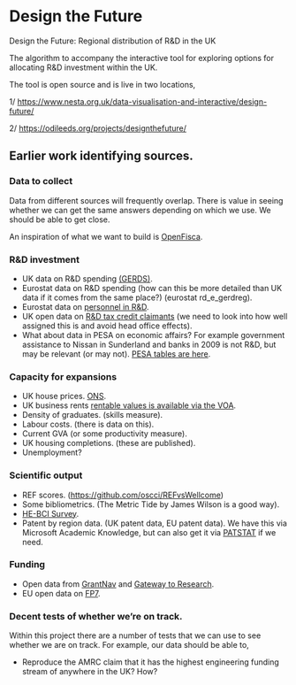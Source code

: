 # Design the Future
Design the Future: Regional distribution of R&amp;D in the UK

The algorithm to accompany the interactive tool for exploring options for allocating R&D investment within the UK.

The tool is open source and is live in two locations,

1/ https://www.nesta.org.uk/data-visualisation-and-interactive/design-future/

2/ https://odileeds.org/projects/designthefuture/


## Earlier work identifying sources.


### Data to collect
Data from different sources will frequently overlap. There is value in seeing whether we can get the same answers depending on which we use. We should be able to get close.

An inspiration of what we want to build is [OpenFisca](https://github.com/openfisca).

### R&D investment
* UK data on R&D spending [(GERDS)](https://www.ons.gov.uk/economy/governmentpublicsectorandtaxes/researchanddevelopmentexpenditure/datasets/ukgrossdomesticexpenditureonresearchanddevelopmentregionaltables).
* Eurostat data on R&D spending (how can this be more detailed than UK data if it comes from the same place?) (eurostat rd_e_gerdreg).
* Eurostat data on [personnel in R&D](https://www.gov.uk/government/statistics/public-expenditure-statistical-analyses-2018).
* UK open data on [R&D tax credit claimants](https://www.gov.uk/government/statistics/corporate-tax-research-and-development-tax-credit) (we need to look into how well assigned this is and avoid head office effects).
* What about data in PESA on economic affairs? For example government assistance to Nissan in Sunderland and banks in 2009 is not R&D, but may be relevant (or may not). [PESA tables are here](https://www.gov.uk/government/collections/public-expenditure-statistical-analyses-pesa).

### Capacity for expansions
* UK house prices. [ONS](https://www.ons.gov.uk/peoplepopulationandcommunity/housing/bulletins/housepricestatisticsforsmallareas/yearendingmarch2018).
* UK business rents [rentable values is available via the VOA](https://voaratinglists.blob.core.windows.net/html/rlidata.htm).
* Density of graduates. (skills measure).
* Labour costs. (there is data on this).
* Current GVA (or some productivity measure).
* UK housing completions. (these are published).
* Unemployment?

### Scientific output
* REF scores. (https://github.com/oscci/REFvsWellcome)
* Some bibliometrics. (The Metric Tide by James Wilson is a good way).
* [HE-BCI Survey](https://re.ukri.org/knowledge-exchange/the-he-bci-survey/).
* Patent by region data. (UK patent data, EU patent data). We have this via Microsoft Academic Knowledge, but can also get it via [PATSTAT](https://www.epo.org/searching-for-patents/business/patstat.html#tab-1) if we need.

### Funding
* Open data from [GrantNav](https://grantnav.threesixtygiving.org/) and [Gateway to Research](https://gtr.ukri.org/).
* EU open data on [FP7](http://data.europa.eu/euodp/data/dataset/cordisfp7projects).

### Decent tests of whether we’re on track.
Within this project there are a number of tests that we can use to see whether we are on track. For example, our data should be able to,
* Reproduce the AMRC claim that it has the highest engineering funding stream of anywhere in the UK? How?
